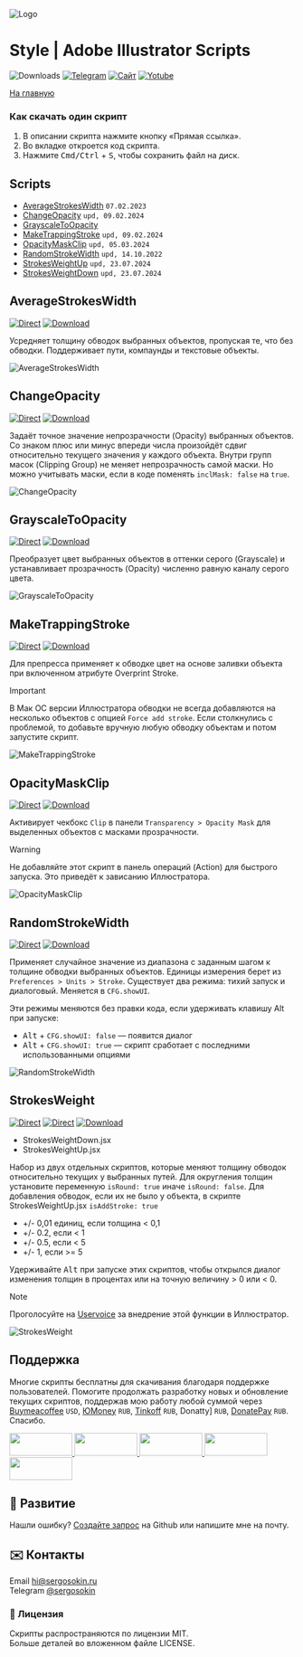 ![Logo](https://i.ibb.co/mF018gV/emblem.png)

# Style | Adobe Illustrator Scripts

![Downloads](https://img.shields.io/badge/Скачивания-59k-27CF7D.svg) [![Telegram](https://img.shields.io/badge/Telegram--канал-%40aiscripts-0088CC.svg)](https://t.me/aiscripts) [![Сайт](https://img.shields.io/badge/Сайт-ais.sergosoikn.ru-FF7548.svg)](https://ais.sergosokin.ru) [![Yotube](https://img.shields.io/badge/Youtube-%40SergOsokinArt-FF0000.svg)](https://www.youtube.com/c/SergOsokinArt/videos)

[На главную](../README.ru.md)

### Как скачать один скрипт
1. В описании скрипта нажмите кнопку «Прямая ссылка».
2. Во вкладке откроется код скрипта.
3. Нажмите <kbd>Cmd/Ctrl</kbd> + <kbd>S</kbd>, чтобы сохранить файл на диск.

## Scripts
* [AverageStrokesWidth](https://github.com/creold/illustrator-scripts/blob/master/md/Style.ru.md#averagestrokeswidth) `07.02.2023`
* [ChangeOpacity](https://github.com/creold/illustrator-scripts/blob/master/md/Style.ru.md#changeopacity) `upd, 09.02.2024`
* [GrayscaleToOpacity](https://github.com/creold/illustrator-scripts/blob/master/md/Style.ru.md#grayscaletoopacity)
* [MakeTrappingStroke](https://github.com/creold/illustrator-scripts/blob/master/md/Style.ru.md#maketrappingstroke) `upd, 09.02.2024`
* [OpacityMaskClip](https://github.com/creold/illustrator-scripts/blob/master/md/Style.ru.md#opacitymaskclip) `upd, 05.03.2024`
* [RandomStrokeWidth](https://github.com/creold/illustrator-scripts/blob/master/md/Style.ru.md#randomstrokewidth) `upd, 14.10.2022`
* [StrokesWeightUp](https://github.com/creold/illustrator-scripts/blob/master/md/Style.ru.md#strokesweight) `upd, 23.07.2024`
* [StrokesWeightDown](https://github.com/creold/illustrator-scripts/blob/master/md/Style.ru.md#strokesweight) `upd, 23.07.2024`

## AverageStrokesWidth
[![Direct](https://img.shields.io/badge/Прямая%20ссылка-AverageStrokesWidth.jsx-FF6900.svg)](https://rebrand.ly/avgstrwd) [![Download](https://img.shields.io/badge/Скачать%20все-Zip--архив-0088CC.svg)](https://bit.ly/2M0j95N)

Усредняет толщину обводок выбранных объектов, пропуская те, что без обводки. Поддерживает пути, компаунды и текстовые объекты. 

![AverageStrokesWidth](https://i.ibb.co/3shb651/Average-Strokes-Width.gif)

## ChangeOpacity
[![Direct](https://img.shields.io/badge/Прямая%20ссылка-ChangeOpacity.jsx-FF6900.svg)](https://rebrand.ly/chngopa) [![Download](https://img.shields.io/badge/Скачать%20все-Zip--архив-0088CC.svg)](https://bit.ly/2M0j95N)

Задаёт точное значение непрозрачности (Opacity) выбранных объектов. Со знаком плюс или минус впереди числа произойдёт сдвиг относительно текущего значения у каждого объекта. Внутри групп масок (Clipping Group) не меняет непрозрачность самой маски. Но можно учитывать маски, если в коде поменять `inclMask: false` на `true`. 

![ChangeOpacity](https://i.ibb.co/zP3Vkww/Change-Opacity.gif)

## GrayscaleToOpacity
[![Direct](https://img.shields.io/badge/Прямая%20ссылка-GrayscaleToOpacity.jsx-FF6900.svg)](https://rebrand.ly/graytoopa) [![Download](https://img.shields.io/badge/Скачать%20все-Zip--архив-0088CC.svg)](https://bit.ly/2M0j95N)

Преобразует цвет выбранных объектов в оттенки серого (Grayscale) и устанавливает прозрачность (Opacity) численно равную каналу серого цвета.

![GrayscaleToOpacity](https://i.ibb.co/qY1Cx68/Grayscale-To-Opacity.gif)

## MakeTrappingStroke
[![Direct](https://img.shields.io/badge/Direct%20Link-MakeTrappingStroke.jsx-FF6900.svg)](https://rebrand.ly/mktrapstroke) [![Download](https://img.shields.io/badge/Download%20All-Zip%20archive-0088CC.svg)](https://bit.ly/2M0j95N)

Для препресса применяет к обводке цвет на основе заливки объекта при включенном атрибуте Overprint Stroke. 

> [!IMPORTANT]   
> В Мак ОС версии Иллюстратора обводки не всегда добавляются на несколько объектов с опцией `Force add stroke`. Если столкнулись с проблемой, то добавьте вручную любую обводку объектам и потом запустите скрипт.

![MakeTrappingStroke](https://i.ibb.co/QQkJ451/Make-Trapping-Stroke.gif)

## OpacityMaskClip
[![Direct](https://img.shields.io/badge/Прямая%20ссылка-OpacityMaskClip.jsx-FF6900.svg)](https://rebrand.ly/opamclip) [![Download](https://img.shields.io/badge/Скачать%20все-Zip--архив-0088CC.svg)](https://bit.ly/2M0j95N)

Активирует чекбокс `Clip` в панели `Transparency > Opacity Mask` для выделенных объектов с масками прозрачности.

> [!WARNING]   
> Не добавляйте этот скрипт в панель операций (Action) для быстрого запуска. Это приведёт к зависанию Иллюстратора.

![OpacityMaskClip](https://i.ibb.co/Kbn4vqB/Opacity-Mask-Clip.gif)

## RandomStrokeWidth
[![Direct](https://img.shields.io/badge/Прямая%20ссылка-RandomStrokeWidth.jsx-FF6900.svg)](https://rebrand.ly/rndstrwd) [![Download](https://img.shields.io/badge/Скачать%20все-Zip--архив-0088CC.svg)](https://bit.ly/2M0j95N)

Применяет случайное значение из диапазона с заданным шагом к толщине обводки выбранных объектов. Единицы измерения берет из `Preferences > Units > Stroke`. Существует два режима: тихий запуск и диалоговый. Меняется в `CFG.showUI`.   

Эти режимы меняются без правки кода, если удерживать клавишу Alt при запуске:

* <kbd>Alt</kbd> + `CFG.showUI: false` — появится диалог
* <kbd>Alt</kbd> + `CFG.showUI: true` — скрипт сработает с последними использованными опциями

![RandomStrokeWidth](https://i.ibb.co/PQN1qkV/Random-Stroke-Width.gif)

## StrokesWeight
[![Direct](https://img.shields.io/badge/Прямая%20ссылка-StrokesWeightDown.jsx-FF6900.svg)](https://rebrand.ly/strwtdn) [![Direct](https://img.shields.io/badge/Прямая%20ссылка-StrokesWeightUp.jsx-FF6900.svg)](https://rebrand.ly/strwtup) [![Download](https://img.shields.io/badge/Скачать%20все-Zip--архив-0088CC.svg)](https://bit.ly/2M0j95N)

* StrokesWeightDown.jsx
* StrokesWeightUp.jsx

Набор из двух отдельных скриптов, которые меняют толщину обводок относительно текущих у выбранных путей. Для округления толщин установите переменную `isRound: true` иначе `isRound: false`. Для добавления обводок, если их не было у объекта, в скрипте StrokesWeightUp.jsx `isAddStroke: true`

* +/- 0,01 единиц, если толщина < 0,1
* +/- 0.2, если < 1
* +/- 0.5, если < 5
* +/- 1, если >= 5

Удерживайте <kbd>Alt</kbd> при запуске этих скриптов, чтобы открылся диалог изменения толщин в процентах или на точную величину > 0 или < 0.

> [!NOTE]   
> Проголосуйте на [Uservoice](https://illustrator.uservoice.com/forums/333657-illustrator-desktop-feature-requests/suggestions/37981045-change-a-group-of-vector-s-stroke-size-relative-to) за внедрение этой функции в Иллюстратор.

![StrokesWeight](https://i.ibb.co/PwsgB7Q/Strokes-Weight.gif)

## Поддержка
Многие скрипты бесплатны для скачивания благодаря поддержке пользователей. Помогите продолжать разработку новых и обновление текущих скриптов, поддержав мою работу любой суммой через [Buymeacoffee] `USD`, [ЮMoney] `RUB`, [Tinkoff] `RUB`, Donatty] `RUB`, [DonatePay] `RUB`. Спасибо.   

[Buymeacoffee]: https://www.buymeacoffee.com/aiscripts
[ЮMoney]: https://yoomoney.ru/to/410011149615582
[Tinkoff]: https://www.tinkoff.ru/rm/osokin.sergey127/SN67U9405/
[Donatty]: https://donatty.com/sergosokin
[DonatePay]: https://new.donatepay.ru/@osokin

<a href="https://www.buymeacoffee.com/aiscripts">
  <img width="111" height="40" src="https://i.ibb.co/0ssTJQ1/bmc-badge.png">
</a>

<a href="https://www.tinkoff.ru/rm/osokin.sergey127/SN67U9405/">
  <img width="111" height="40" src="https://i.ibb.co/hRsbYnM/tinkoff-badge.png">
</a>

<a href="https://yoomoney.ru/to/410011149615582">
  <img width="111" height="40" src="https://i.ibb.co/wwrYWJ5/yoomoney-badge.png">
</a>

<a href="https://donatty.com/sergosokin">
  <img width="111" height="40" src="https://i.ibb.co/s61FGCn/donatty-badge.png">
</a>

<a href="https://new.donatepay.ru/@osokin">
  <img width="111" height="40" src="https://i.ibb.co/0KJ94ND/donatepay-badge.png">
</a>

## 🤝 Развитие

Нашли ошибку? [Создайте запрос](https://github.com/creold/illustrator-scripts/issues) на Github или напишите мне на почту.

## ✉️ Контакты
Email <hi@sergosokin.ru>  
Telegram [@sergosokin](https://t.me/sergosokin)

### 📝 Лицензия

Скрипты распространяются по лицензии MIT.   
Больше деталей во вложенном файле LICENSE.